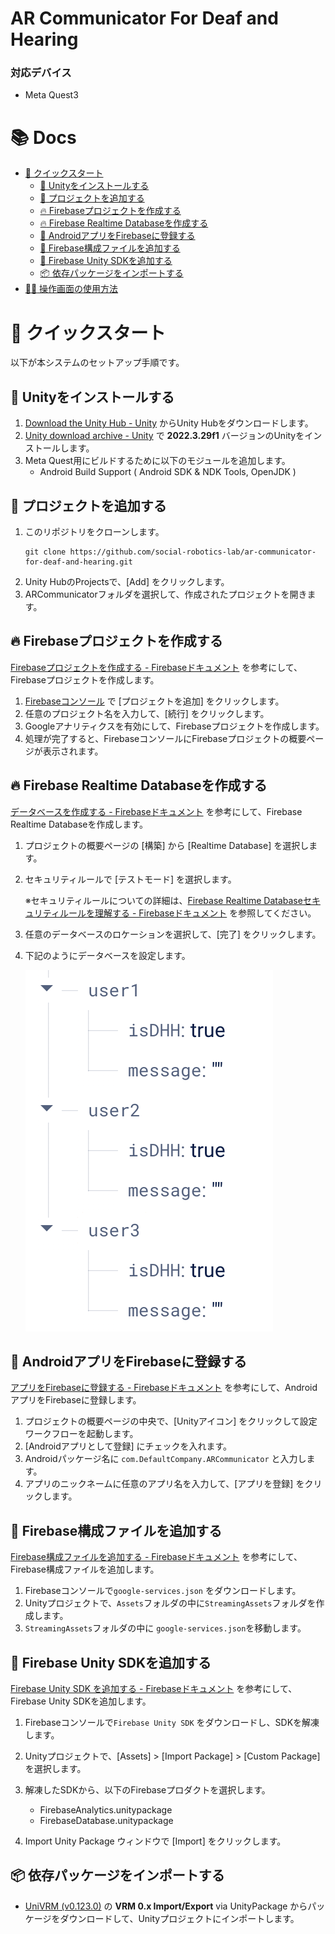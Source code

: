 # AR Communicator For Deaf and Hearing

### 対応デバイス
* Meta Quest3

# 📚 Docs
* [:rocket: クイックスタート](#rocket-クイックスタート)
    * [:diamond_shape_with_a_dot_inside: Unityをインストールする](#diamond_shape_with_a_dot_inside-unityをインストールする)
    * [:file_folder: プロジェクトを追加する](#file_folder-プロジェクトを追加する)
    * [:fire: Firebaseプロジェクトを作成する](#fire-firebaseプロジェクトを作成する)
    * [:fire: Firebase Realtime Databaseを作成する](#fire-firebase-realtime-databaseを作成する)
    * [:robot: AndroidアプリをFirebaseに登録する](#robot-androidアプリをfirebaseに登録する)
    * [:wrench: Firebase構成ファイルを追加する](#wrench-firebase構成ファイルを追加する)
    * [:toolbox: Firebase Unity SDKを追加する](#toolbox-firebase-unity-sdkを追加する)
    * [:package: 依存パッケージをインポートする](#package-依存パッケージをインポートする)
* [:technologist: 操作画面の使用方法](Documents/Operator/README.md)


# :rocket: クイックスタート
以下が本システムのセットアップ手順です。

## :diamond_shape_with_a_dot_inside: Unityをインストールする
1. [Download the Unity Hub - Unity](https://unity.com/ja/download) からUnity Hubをダウンロードします。
2. [Unity download archive - Unity](https://unity.com/ja/releases/editor/archive) で **2022.3.29f1** バージョンのUnityをインストールします。
3. Meta Quest用にビルドするために以下のモジュールを追加します。
    * Android Build Support ( Android SDK & NDK Tools, OpenJDK )


## :file_folder: プロジェクトを追加する
1. このリポジトリをクローンします。
    ```
    git clone https://github.com/social-robotics-lab/ar-communicator-for-deaf-and-hearing.git
    ```
2. Unity HubのProjectsで、[Add] をクリックします。
3. ARCommunicatorフォルダを選択して、作成されたプロジェクトを開きます。

## :fire: Firebaseプロジェクトを作成する
[Firebaseプロジェクトを作成する - Firebaseドキュメント](https://firebase.google.com/docs/unity/setup?hl=ja#create-firebase-project) を参考にして、Firebaseプロジェクトを作成します。

1. [Firebaseコンソール](https://console.firebase.google.com/?hl=ja) で [プロジェクトを追加] をクリックします。
2. 任意のプロジェクト名を入力して、[続行] をクリックします。
3. Googleアナリティクスを有効にして、Firebaseプロジェクトを作成します。
4. 処理が完了すると、FirebaseコンソールにFirebaseプロジェクトの概要ページが表示されます。

## :fire: Firebase Realtime Databaseを作成する
[データベースを作成する - Firebaseドキュメント](https://firebase.google.com/docs/database/unity/start?hl=ja#create_a_database) を参考にして、Firebase Realtime Databaseを作成します。

1. プロジェクトの概要ページの [構築] から [Realtime Database] を選択します。
2. セキュリティルールで [テストモード] を選択します。

    ※セキュリティルールについての詳細は、[Firebase Realtime Databaseセキュリティルールを理解する - Firebaseドキュメント](https://firebase.google.com/docs/database/security?hl=ja) を参照してください。

3. 任意のデータベースのロケーションを選択して、[完了] をクリックします。
4. 下記のようにデータベースを設定します。

    ![RealtimeDatabase](Documents/Images/RealtimeDatabase.png)

## :robot: AndroidアプリをFirebaseに登録する
[アプリをFirebaseに登録する - Firebaseドキュメント](https://firebase.google.com/docs/unity/setup?hl=ja#register-app) を参考にして、AndroidアプリをFirebaseに登録します。

1. プロジェクトの概要ページの中央で、[Unityアイコン] をクリックして設定ワークフローを起動します。
2. [Androidアプリとして登録] にチェックを入れます。
3. Androidパッケージ名に `com.DefaultCompany.ARCommunicator` と入力します。
4. アプリのニックネームに任意のアプリ名を入力して、[アプリを登録] をクリックします。

## :wrench: Firebase構成ファイルを追加する
[Firebase構成ファイルを追加する - Firebaseドキュメント](https://firebase.google.com/docs/unity/setup?hl=ja#add-config-file) を参考にして、Firebase構成ファイルを追加します。

1. Firebaseコンソールで`google-services.json` をダウンロードします。
2. Unityプロジェクトで、`Assets`フォルダの中に`StreamingAssets`フォルダを作成します。
3. `StreamingAssets`フォルダの中に `google-services.json`を移動します。

## :toolbox: Firebase Unity SDKを追加する
[Firebase Unity SDK を追加する - Firebaseドキュメント](https://firebase.google.com/docs/unity/setup?hl=ja#add-sdks) を参考にして、Firebase Unity SDKを追加します。

1. Firebaseコンソールで`Firebase Unity SDK` をダウンロードし、SDKを解凍します。
2. Unityプロジェクトで、[Assets] > [Import Package] > [Custom Package] を選択します。
3. 解凍したSDKから、以下のFirebaseプロダクトを選択します。

    * FirebaseAnalytics.unitypackage
    * FirebaseDatabase.unitypackage

4. Import Unity Package ウィンドウで [Import] をクリックします。

## :package: 依存パッケージをインポートする
* [UniVRM (v0.123.0)](https://github.com/vrm-c/UniVRM/releases/tag/v0.123.0) の **VRM 0.x Import/Export** via UnityPackage からパッケージをダウンロードして、Unityプロジェクトにインポートします。
